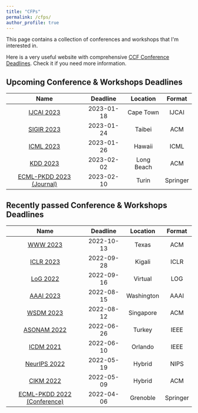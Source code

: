 ```yaml
---
title: "CFPs"
permalink: /cfps/
author_profile: true
---
```


This page contains a collection of conferences and workshops that I'm interested in. 

Here is a very useful website with comprehensive [CCF Conference Deadlines](https://ccfddl.github.io/). Check it if you need more information.

## Upcoming Conference & Workshops Deadlines

|                          Name                          |  Deadline  |  Location  |  Format  |
|:------------------------------------------------------:|:----------:|:----------:|:--------:|
|          [IJCAI 2023](https://ijcai-23.org/)           | 2023-01-18 | Cape Town  |  IJCAI   |
|       [SIGIR 2023](https://sigir.org/sigir2023/)       | 2023-01-24 |   Taibei   |   ACM    |
|     [ICML 2023](https://icml.cc/Conferences/2023)      | 2023-01-26 |   Hawaii   |   ICML   |
|          [KDD 2023](https://kdd.org/kdd2023)           | 2023-02-02 | Long Beach |   ACM    |
| [ECML-PKDD 2023 (Journal)](https://2023.ecmlpkdd.org/) | 2023-02-10 |   Turin    | Springer |

## Recently passed Conference & Workshops Deadlines

|                           Name                            |  Deadline  |  Location  |  Format  |
|:---------------------------------------------------------:|:----------:|:----------:|:--------:|
|        [WWW 2023](https://www2023.thewebconf.org/)        | 2022-10-13 |   Texas    |   ACM    |
|       [ICLR 2023](https://iclr.cc/Conferences/2023)       | 2022-09-28 |   Kigali   |   ICLR   |
|       [LoG 2022](https://logconference.github.io/)        | 2022-09-16 |  Virtual   |   LOG    |
|    [AAAI 2023](https://aaai.org/Conferences/AAAI-23/)     | 2022-08-15 | Washington |   AAAI   |
|    [WSDM 2023](https://www.wsdm-conference.org/2023/)     | 2022-08-12 | Singapore  |   ACM    |
|    [ASONAM 2022](https://asonam.cpsc.ucalgary.ca/2022)    | 2022-06-26 |   Turkey   |   IEEE   |
|    [ICDM 2021](https://icdm22.cse.usf.edu/index.html)     | 2022-06-10 |  Orlando   |   IEEE   |
|     [NeurIPS 2022](https://nips.cc/Conferences/2022/)     | 2022-05-19 |   Hybrid   |   NIPS   |
|          [CIKM 2022](https://www.cikm2022.org/)           | 2022-05-09 |   Hybrid   |   ACM    |
| [ECML-PKDD 2022 (Conference)](https://2022.ecmlpkdd.org/) | 2022-04-06 |  Grenoble  | Springer |

